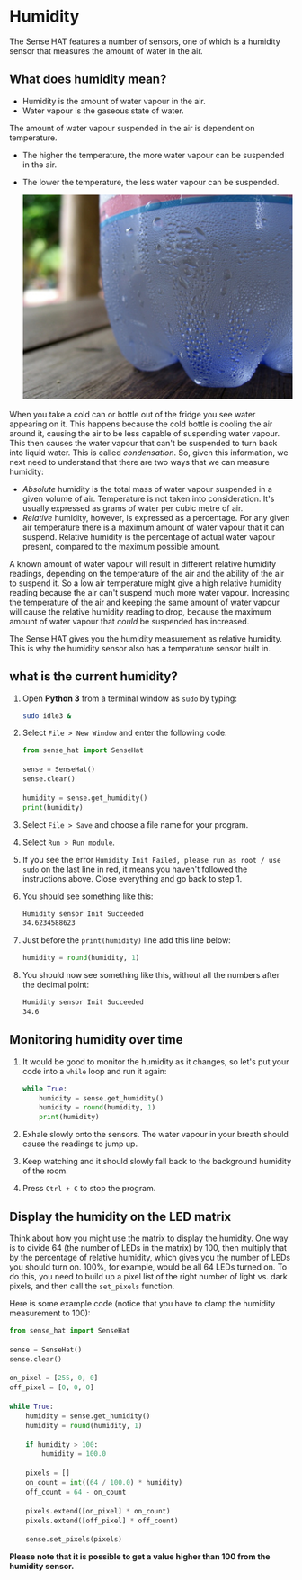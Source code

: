 # Humidity

The Sense HAT features a number of sensors, one of which is a humidity sensor that measures the amount of water in the air.

## What does humidity mean?

- Humidity is the amount of water vapour in the air.
- Water vapour is the gaseous state of water.

The amount of water vapour suspended in the air is dependent on temperature.

- The higher the temperature, the more water vapour can be suspended in the air.
- The lower the temperature, the less water vapour can be suspended.

    ![](images/condensation.jpg)

When you take a cold can or bottle out of the fridge you see water appearing on it. This happens because the cold bottle is cooling the air around it, causing the air to be less capable of suspending water vapour. This then causes the water vapour that can't be suspended to turn back into liquid water. This is called *condensation*. So, given this information, we next need to understand that there are two ways that we can measure humidity:

- *Absolute* humidity is the total mass of water vapour suspended in a given volume of air. Temperature is not taken into consideration. It's usually expressed as grams of water per cubic metre of air.
- *Relative* humidity, however, is expressed as a percentage. For any given air temperature there is a maximum amount of water vapour that it can suspend. Relative humidity is the percentage of actual water vapour present, compared to the maximum possible amount.

A known amount of water vapour will result in different relative humidity readings, depending on the temperature of the air and the ability of the air to suspend it. So a low air temperature might give a high relative humidity reading because the air can't suspend much more water vapour. Increasing the temperature of the air and keeping the same amount of water vapour will cause the relative humidity reading to drop, because the maximum amount of water vapour that *could* be suspended has increased.

The Sense HAT gives you the humidity measurement as relative humidity. This is why the humidity sensor also has a temperature sensor built in.

## what is the current humidity?

1. Open **Python 3** from a terminal window as `sudo` by typing:

    ```bash
    sudo idle3 &
    ```

1. Select `File > New Window` and enter the following code:

    ```python
    from sense_hat import SenseHat

    sense = SenseHat()
    sense.clear()

    humidity = sense.get_humidity()
    print(humidity)
    ```

1. Select `File > Save` and choose a file name for your program.

1. Select `Run > Run module`.

1. If you see the error `Humidity Init Failed, please run as root / use sudo` on the last line in red, it means you haven't followed the instructions above. Close everything and go back to step 1.

1. You should see something like this:

    ```bash
    Humidity sensor Init Succeeded
    34.6234588623
    ```

1. Just before the `print(humidity)` line add this line below:

    ```python
    humidity = round(humidity, 1)
    ```

1. You should now see something like this, without all the numbers after the decimal point:

    ```bash
    Humidity sensor Init Succeeded
    34.6
    ```

## Monitoring humidity over time

1. It would be good to monitor the humidity as it changes, so let's put your code into a `while` loop and run it again:

    ```python
    while True:
        humidity = sense.get_humidity()
        humidity = round(humidity, 1)
        print(humidity)
    ```

1. Exhale slowly onto the sensors. The water vapour in your breath should cause the readings to jump up.

1. Keep watching and it should slowly fall back to the background humidity of the room.

1. Press `Ctrl + C` to stop the program.

## Display the humidity on the LED matrix

Think about how you might use the matrix to display the humidity. One way is to divide 64 (the number of LEDs in the matrix) by 100, then multiply that by the percentage of relative humidity, which gives you the number of LEDs you should turn on. 100%, for example, would be all 64 LEDs turned on. To do this, you need to build up a pixel list of the right number of light vs. dark pixels, and then call the `set_pixels` function.

Here is some example code (notice that you have to clamp the humidity measurement to 100):

```python
from sense_hat import SenseHat

sense = SenseHat()
sense.clear()

on_pixel = [255, 0, 0]
off_pixel = [0, 0, 0]

while True:
    humidity = sense.get_humidity()
    humidity = round(humidity, 1)

    if humidity > 100:
        humidity = 100.0

    pixels = []
    on_count = int((64 / 100.0) * humidity)
    off_count = 64 - on_count

    pixels.extend([on_pixel] * on_count)
    pixels.extend([off_pixel] * off_count)

    sense.set_pixels(pixels)
```

**Please note that it is possible to get a value higher than 100 from the humidity sensor.**
